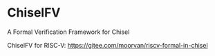 # ChiselFV
 A Formal Verification Framework for Chisel
 
 ChiselFV for RISC-V: https://gitee.com/moorvan/riscv-formal-in-chisel
